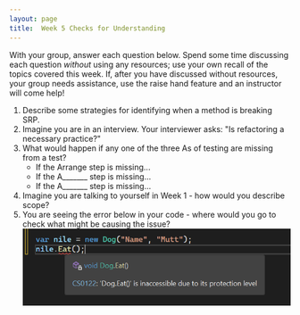 ```yaml
---
layout: page
title:  Week 5 Checks for Understanding
---
```


With your group, answer each question below.  Spend some time discussing each question _without_ using any resources; use your own recall of the topics covered this week.  If, after you have discussed without resources, your group needs assistance, use the raise hand feature and an instructor will come help!

1. Describe some strategies for identifying when a method is breaking SRP.
2. Imagine you are in an interview.  Your interviewer asks: "Is refactoring a necessary practice?"
3. What would happen if any one of the three As of testing are missing from a test?
    * If the Arrange step is missing...
    * If the A_______ step is missing...
    * If the A_______ step is missing...
4. Imagine you are talking to yourself in Week 1 - how would you describe scope?
5. You are seeing the error below in your code - where would you go to check what might be causing the issue?  
![](/assets/images/module1/Week5/ScopeError.png)